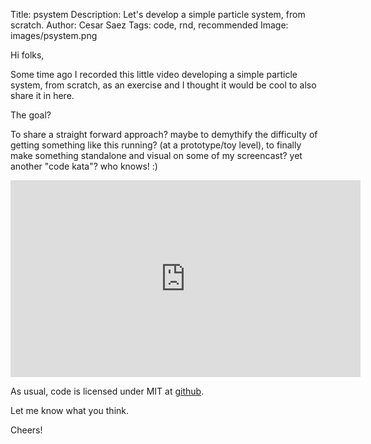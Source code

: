 Title: psystem
Description: Let's develop a simple particle system, from scratch.
Author: Cesar Saez
Tags: code, rnd, recommended
Image: images/psystem.png

Hi folks,

Some time ago I recorded this little video developing a simple particle system,
from scratch, as an exercise and I thought it would be cool to also share it in here.

The goal?

To share a straight forward approach? maybe to demythify the difficulty of getting
something like this running? (at a prototype/toy level), to finally make something standalone
and visual on some of my screencast? yet another "code kata"? who knows! :)

<div class="flex-video widescreen">
<iframe width="560" height="315" src="https://www.youtube-nocookie.com/embed/0K0t0Mqa5wo" frameborder="0" allow="autoplay; encrypted-media" allowfullscreen></iframe>
</div>

As usual, code is licensed under MIT at [github](https://github.com/csaez/psystem).


Let me know what you think.

Cheers!
